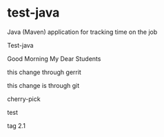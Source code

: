 # test-java
Java (Maven) application for tracking time on the job

Test-java

Good Morning My Dear Students

this change through gerrit

this change is through git 

cherry-pick

test

tag 2.1
